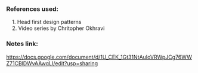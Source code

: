 ### References used:
&nbsp;&nbsp;&nbsp;&nbsp;1. Head first design patterns
<br>&nbsp;&nbsp;&nbsp;&nbsp;2. Video series by Chritopher Okhravi

### Notes link: 
https://docs.google.com/document/d/1U_CEK_1Gt31NtAuIoVRWpJCg76WWZ71CBlDWvAAwqLI/edit?usp=sharing

